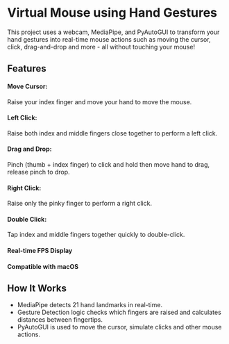 # Virtual Mouse using Hand Gestures

This project uses a webcam, MediaPipe, and PyAutoGUI to transform your hand gestures into real-time mouse actions such as moving the cursor, click, drag-and-drop and more - all without touching your mouse!

## Features

#### Move Cursor:

Raise your index finger and move your hand to move the mouse.

#### Left Click:

Raise both index and middle fingers close together to perform a left click.

#### Drag and Drop:

Pinch (thumb + index finger) to click and hold then move hand to drag, release pinch to drop.

#### Right Click:

Raise only the pinky finger to perform a right click.

#### Double Click:

Tap index and middle fingers together quickly to double-click.

#### Real-time FPS Display

#### Compatible with macOS

## How It Works

- MediaPipe detects 21 hand landmarks in real-time.
- Gesture Detection logic checks which fingers are raised and calculates distances between fingertips.
- PyAutoGUI is used to move the cursor, simulate clicks and other mouse actions.
